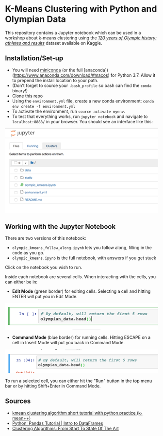 # K-Means Clustering with Python and Olympian Data

This repository contains a Jupyter notebook which can be used in a workshop about k-means clustering using the [*120 years of Olympic history: athletes and results*](https://www.kaggle.com/heesoo37/120-years-of-olympic-history-athletes-and-results) dataset available on Kaggle.

## Installation/Set-up
- You will need [miniconda](https://conda.io/miniconda.html) (or the full [anaconda])(https://www.anaconda.com/download/#macos) for Python 3.7. Allow it to prepend the install location to your path.
- (Don't forget to source your `.bash_profile` so bash can find the `conda` binary!)
- Clone this repo
- Using the `environment.yml` file, create a new conda environment:
`conda env create -f environment.yml`
- To activate the environment, run `source activate myenv`.
- To test that everything works, run `jupyter notebook` and navigate to `localhost:8888/` in your browser. You should see an interface like this:

![Jupyter Notebook Screenshot](static/jupyter_ss.png)

## Working with the Jupyter Notebook

There are two versions of this notebook:
* `olympic_kmeans_follow_along.ipynb` lets you follow along, filling in the code as you go.
* `olympic_kmeans.ipynb` is the full notebook, with answers if you get stuck

Click on the notebook you wish to run.

Inside each notebook are several cells. When interacting with the cells, you can either be in:

* **Edit Mode** (green border) for editing cells.  Selecting a cell and hitting ENTER will put you in Edit Mode.

![Edit Mode](static/edit_mode_ss.png)

* **Command Mode** (blue border) for running cells. Hitting ESCAPE on a cell in Insert Mode will put you back in Command Mode.

![Command Mode](static/command_mode_ss.png)

To run a selected cell, you can either hit the "Run" button in the top menu bar or by hitting Shift+Enter in Command Mode.

## Sources
- [kmean clustering algorithm short tutorial with python practice (k-mean++)](https://www.youtube.com/watch?v=8-3zON8NnkU)
- [Python: Pandas Tutorial | Intro to DataFrames](https://www.youtube.com/watch?v=e60ItwlZTKM)
- [Clustering Algorithms: From Start To State Of The Art](https://www.toptal.com/machine-learning/clustering-algorithms)
